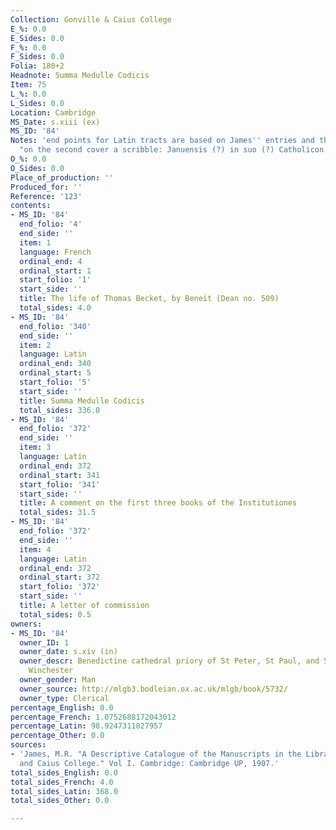 ```yaml
---
Collection: Gonville & Caius College
E_%: 0.0
E_Sides: 0.0
F_%: 0.0
F_Sides: 0.0
Folia: 180+2
Headnote: Summa Medulle Codicis
Item: 75
L_%: 0.0
L_Sides: 0.0
Location: Cambridge
MS_Date: s.xiii (ex)
MS_ID: '84'
Notes: 'end points for Latin tracts are based on James'' entries and therefore approximate;
  "on the second cover a scribble: Januensis (?) in suo (?) Catholicon."'
O_%: 0.0
O_Sides: 0.0
Place_of_production: ''
Produced_for: ''
Reference: '123'
contents:
- MS_ID: '84'
  end_folio: '4'
  end_side: ''
  item: 1
  language: French
  ordinal_end: 4
  ordinal_start: 1
  start_folio: '1'
  start_side: ''
  title: The life of Thomas Becket, by Beneit (Dean no. 509)
  total_sides: 4.0
- MS_ID: '84'
  end_folio: '340'
  end_side: ''
  item: 2
  language: Latin
  ordinal_end: 340
  ordinal_start: 5
  start_folio: '5'
  start_side: ''
  title: Summa Medulle Codicis
  total_sides: 336.0
- MS_ID: '84'
  end_folio: '372'
  end_side: ''
  item: 3
  language: Latin
  ordinal_end: 372
  ordinal_start: 341
  start_folio: '341'
  start_side: ''
  title: A comment on the first three books of the Institutiones
  total_sides: 31.5
- MS_ID: '84'
  end_folio: '372'
  end_side: ''
  item: 4
  language: Latin
  ordinal_end: 372
  ordinal_start: 372
  start_folio: '372'
  start_side: ''
  title: A letter of commission
  total_sides: 0.5
owners:
- MS_ID: '84'
  owner_ID: 1
  owner_date: s.xiv (in)
  owner_descr: Benedictine cathedral priory of St Peter, St Paul, and St Swithun at
    Winchester
  owner_gender: Man
  owner_source: http://mlgb3.bodleian.ox.ac.uk/mlgb/book/5732/
  owner_type: Clerical
percentage_English: 0.0
percentage_French: 1.0752688172043012
percentage_Latin: 98.9247311827957
percentage_Other: 0.0
sources:
- 'James, M.R. "A Descriptive Catalogue of the Manuscripts in the Library of Gonville
  and Caius College." Vol I. Cambridge: Cambridge UP, 1907.'
total_sides_English: 0.0
total_sides_French: 4.0
total_sides_Latin: 368.0
total_sides_Other: 0.0

---
```

